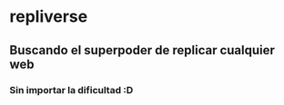 # repliverse
## Buscando el superpoder de replicar cualquier web
### Sin importar la dificultad :D

